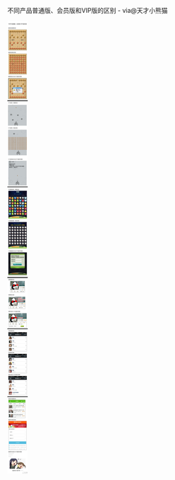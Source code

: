 不同产品普通版、会员版和VIP版的区别 - via@天才小熊猫

![bdf01aed90ee4866b530d7bca6f10b1c.jpg](https://raw.githubusercontent.com/wxlzmt/cdn1/master/ext/qw/groups/40002/bdf01aed90ee4866b530d7bca6f10b1c.jpg)

